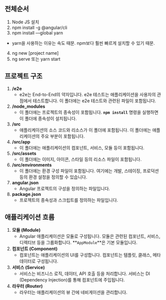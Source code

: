 ## 전체순서

1. Node JS 설치
2. npm install -g @angular/cli
3. npm install —global yarn

- yarn을 사용하는 이유는 속도 때문. npm보다 훨씬 빠르게 설치할 수 있기 때문.

4. ng new [project name]
5. ng serve 또는 yarn start

## 프로젝트 구조

1. **/e2e**
   - e2e는 End-to-End의 약자입니다. e2e 테스트는 애플리케이션을 사용자의 관점에서 테스트합니다. 이 폴더에는 e2e 테스트와 관련된 파일이 포함됩니다.
2. **/node_modules**
   - 이 폴더에는 프로젝트의 종속성이 포함됩니다. **`npm install`** 명령을 실행하면 이 폴더에 종속성이 설치됩니다.
3. **/src**
   - 애플리케이션의 소스 코드와 리소스가 이 폴더에 포함됩니다. 이 폴더에는 애플리케이션의 주요 부분이 포함됩니다.
4. **/src/app**
   - 이 폴더에는 애플리케이션의 컴포넌트, 서비스, 모듈 등이 포함됩니다.
5. **/src/assets**
   - 이 폴더에는 이미지, 아이콘, 스타일 등의 리소스 파일이 포함됩니다.
6. **/src/environments**
   - 이 폴더에는 환경 구성 파일이 포함됩니다. 여기에는 개발, 스테이징, 프로덕션 등의 환경 설정을 정의할 수 있습니다.
7. **angular.json**
   - Angular 프로젝트의 구성을 정의하는 파일입니다.
8. **package.json**
   - 프로젝트의 종속성과 스크립트를 정의하는 파일입니다.

## 애플리케이션 흐름

1. **모듈 (Module)**
   - Angular 애플리케이션은 모듈로 구성됩니다. 모듈은 관련된 컴포넌트, 서비스, 디렉티브 등을 그룹화합니다. **`AppModule`**은 기본 모듈입니다.
2. **컴포넌트 (Component)**
   - 컴포넌트는 애플리케이션의 UI를 구성합니다. 컴포넌트는 템플릿, 클래스, 메타데이터로 구성됩니다.
3. **서비스 (Service)**
   - 서비스는 비즈니스 로직, 데이터, API 호출 등을 처리합니다. 서비스는 DI (Dependency Injection)를 통해 컴포넌트에 주입됩니다.
4. **라우터 (Router)**
   - 라우터는 애플리케이션의 뷰 간에 네비게이션을 관리합니다.
